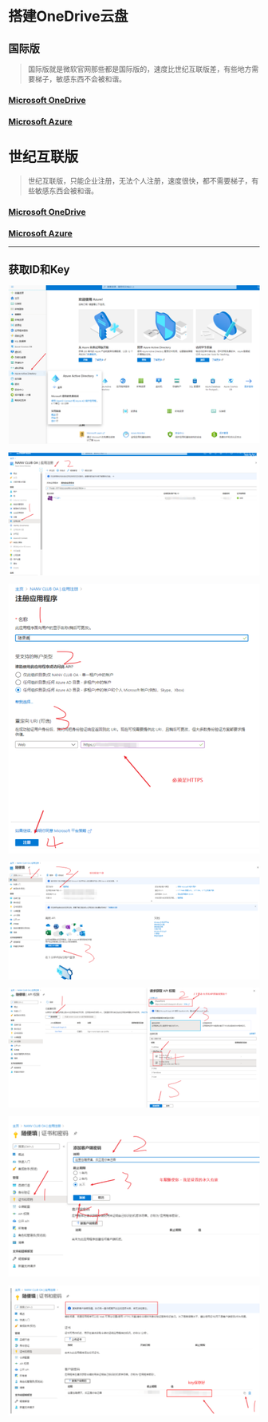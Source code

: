 ﻿# 搭建OneDrive云盘


<!--more-->

## 国际版

> 国际版就是微软官网那些都是国际版的，速度比世纪互联版差，有些地方需要梯子，敏感东西不会被和谐。

### [Microsoft OneDrive](https://onedrive.live.com/)

### [Microsoft Azure](https://portal.azure.com/)

# 世纪互联版

> 世纪互联版，只能企业注册，无法个人注册，速度很快，都不需要梯子，有些敏感东西会被和谐。

### [Microsoft OneDrive](https://login.partner.microsoftonline.cn/)

### [Microsoft Azure](https://portal.azure.cn/)

---

## 获取ID和Key

![](/OSS/image/20200901/1.png)

![](/OSS/image/20200901/2.png)

![](/OSS/image/20200901/3.png)

![](/OSS/image/20200901/4.png)

![](/OSS/image/20200901/5.png)

![](/OSS/image/20200901/6.png)

![](/OSS/image/20200901/7.png)


